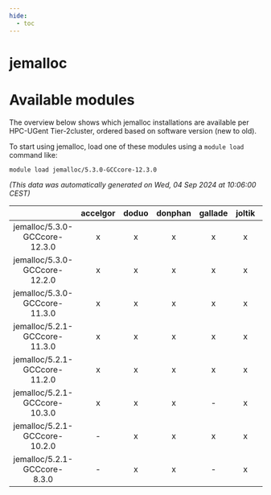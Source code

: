 ```yaml
---
hide:
  - toc
---
```


jemalloc
========

# Available modules


The overview below shows which jemalloc installations are available per HPC-UGent Tier-2cluster, ordered based on software version (new to old).

To start using jemalloc, load one of these modules using a `module load` command like:

```shell
module load jemalloc/5.3.0-GCCcore-12.3.0
```

*(This data was automatically generated on Wed, 04 Sep 2024 at 10:06:00 CEST)*  

| |accelgor|doduo|donphan|gallade|joltik|shinx|skitty|
| :---: | :---: | :---: | :---: | :---: | :---: | :---: | :---: |
|jemalloc/5.3.0-GCCcore-12.3.0|x|x|x|x|x|x|x|
|jemalloc/5.3.0-GCCcore-12.2.0|x|x|x|x|x|x|x|
|jemalloc/5.3.0-GCCcore-11.3.0|x|x|x|x|x|-|x|
|jemalloc/5.2.1-GCCcore-11.3.0|x|x|x|x|x|-|x|
|jemalloc/5.2.1-GCCcore-11.2.0|x|x|x|x|x|-|x|
|jemalloc/5.2.1-GCCcore-10.3.0|x|x|x|-|x|-|x|
|jemalloc/5.2.1-GCCcore-10.2.0|-|x|x|x|x|-|x|
|jemalloc/5.2.1-GCCcore-8.3.0|-|x|x|-|x|-|x|
